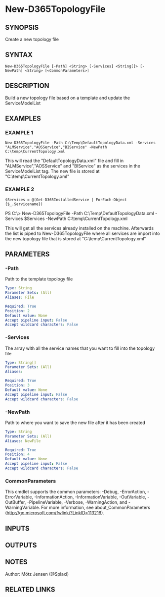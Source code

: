 ﻿---
external help file: d365fo.tools-help.xml
Module Name: d365fo.tools
online version:
schema: 2.0.0
---

# New-D365TopologyFile

## SYNOPSIS
Create a new topology file

## SYNTAX

```
New-D365TopologyFile [-Path] <String> [-Services] <String[]> [-NewPath] <String> [<CommonParameters>]
```

## DESCRIPTION
Build a new topology file based on a template and update the ServiceModelList

## EXAMPLES

### EXAMPLE 1
```
New-D365TopologyFile -Path C:\Temp\DefaultTopologyData.xml -Services "ALMService","AOSService","BIService" -NewPath C:\temp\CurrentTopology.xml
```

This will read the "DefaultTopologyData.xml" file and fill in "ALMService","AOSService" and "BIService"
as the services in the ServiceModelList tag.
The new file is stored at "C:\temp\CurrentTopology.xml"

### EXAMPLE 2
```
$Services = @(Get-D365InstalledService | ForEach-Object {$_.Servicename})
```

PS C:\\\> New-D365TopologyFile -Path C:\Temp\DefaultTopologyData.xml -Services $Services -NewPath C:\temp\CurrentTopology.xml

This will get all the services already installed on the machine.
Afterwards the list is piped
to New-D365TopologyFile where all services are import into the new topology file that is stored at "C:\temp\CurrentTopology.xml"

## PARAMETERS

### -Path
Path to the template topology file

```yaml
Type: String
Parameter Sets: (All)
Aliases: File

Required: True
Position: 2
Default value: None
Accept pipeline input: False
Accept wildcard characters: False
```

### -Services
The array with all the service names that you want to fill into the topology file

```yaml
Type: String[]
Parameter Sets: (All)
Aliases:

Required: True
Position: 3
Default value: None
Accept pipeline input: False
Accept wildcard characters: False
```

### -NewPath
Path to where you want to save the new file after it has been created

```yaml
Type: String
Parameter Sets: (All)
Aliases: NewFile

Required: True
Position: 4
Default value: None
Accept pipeline input: False
Accept wildcard characters: False
```

### CommonParameters
This cmdlet supports the common parameters: -Debug, -ErrorAction, -ErrorVariable, -InformationAction, -InformationVariable, -OutVariable, -OutBuffer, -PipelineVariable, -Verbose, -WarningAction, and -WarningVariable.
For more information, see about_CommonParameters (http://go.microsoft.com/fwlink/?LinkID=113216).

## INPUTS

## OUTPUTS

## NOTES
Author: Mötz Jensen (@Splaxi)

## RELATED LINKS
